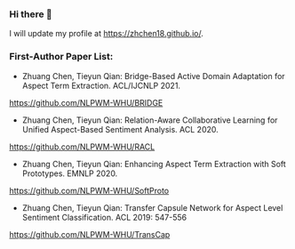 ### Hi there 👋

I will update my profile at https://zhchen18.github.io/.

### First-Author Paper List:
* Zhuang Chen, Tieyun Qian: Bridge-Based Active Domain Adaptation for Aspect Term Extraction. ACL/IJCNLP 2021.

https://github.com/NLPWM-WHU/BRIDGE
* Zhuang Chen, Tieyun Qian: Relation-Aware Collaborative Learning for Unified Aspect-Based Sentiment Analysis. ACL 2020.

https://github.com/NLPWM-WHU/RACL
* Zhuang Chen, Tieyun Qian: Enhancing Aspect Term Extraction with Soft Prototypes. EMNLP 2020.

https://github.com/NLPWM-WHU/SoftProto
* Zhuang Chen, Tieyun Qian: Transfer Capsule Network for Aspect Level Sentiment Classification. ACL 2019: 547-556

https://github.com/NLPWM-WHU/TransCap







<!--
**zhchen18/zhchen18** is a ✨ _special_ ✨ repository because its `README.md` (this file) appears on your GitHub profile.

Here are some ideas to get you started:

- 🔭 I’m currently working on ...
- 🌱 I’m currently learning ...
- 👯 I’m looking to collaborate on ...
- 🤔 I’m looking for help with ...
- 💬 Ask me about ...
- 📫 How to reach me: ...
- 😄 Pronouns: ...
- ⚡ Fun fact: ...
-->

